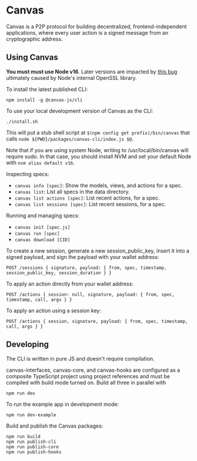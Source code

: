 # Canvas

Canvas is a P2P protocol for building decentralized, frontend-independent applications, where every user action is a signed message from an cryptographic address.

## Using Canvas

**You must must use Node v16**. Later versions are impacted by [this bug](https://github.com/ethers-io/ethers.js/issues/3082) ultimately caused by Node's internal OpenSSL library.

To install the latest published CLI:

```
npm install -g @canvas-js/cli
```

To use your local development version of Canvas as the CLI:

```
./install.sh
```

This will put a stub shell script at `$(npm config get prefix)/bin/canvas` that calls `node ${PWD}/packages/canvas-cli/index.js $@`.

Note that if you are using system Node, writing to /usr/local/bin/canvas will require sudo. In that case, you should install NVM and set your default Node with `nvm alias default v16`.

Inspecting specs:

- `canvas info [spec]`: Show the models, views, and actions for a spec.
- `canvas list`: List all specs in the data directory.
- `canvas list actions [spec]`: List recent actions, for a spec.
- `canvas list sessions [spec]`: List recent sessions, for a spec.

Running and managing specs:

- `canvas init [spec.js]`
- `canvas run [spec]`
- `canvas download [CID]`

To create a new session, generate a new session_public_key, insert it
into a signed payload, and sign the payload with your wallet address:

```
POST /sessions { signature, payload: { from, spec, timestamp, session_public_key, session_duration } }
```

To apply an action directly from your wallet address:

```
POST /actions { session: null, signature, payload: { from, spec, timestamp, call, args } }
```

To apply an action using a session key:

```
POST /actions { session, signature, payload: { from, spec, timestamp, call, args } }
```

## Developing

The CLI is written in pure JS and doesn't require compilation.

canvas-interfaces, canvas-core, and canvas-hooks are configured as a composite TypeScript project using project references and must be compiled with build mode turned on. Build all three in parallel with

```
npm run dev
```

To run the example app in development mode:

```
npm run dev-example
```

Build and publish the Canvas packages:

```
npm run build
npm run publish-cli
npm run publish-core
npm run publish-hooks
```
